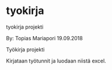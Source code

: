 # tyokirja
tyokirja projekti

By: Topias Mariapori
19.09.2018


Työkirja projekti

Kirjataan työtunnit ja luodaan niistä excel.
